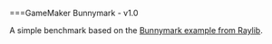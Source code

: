 ===GameMaker Bunnymark - v1.0

A simple benchmark based on the [Bunnymark example from Raylib](https://github.com/raysan5/raylib/blob/master/examples/textures/textures_bunnymark.c).
